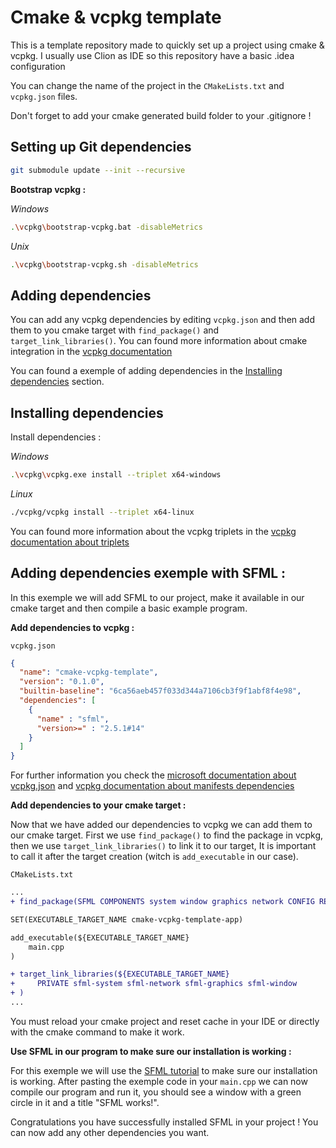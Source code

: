 # Cmake & vcpkg template

This is a template repository made to quickly set up a project using cmake & vcpkg.
I usually use Clion as IDE so this repository have a basic .idea configuration

You can change the name of the project in the `CMakeLists.txt` and `vcpkg.json` files.

Don't forget to add your cmake generated build folder to your .gitignore !


## Setting up Git dependencies

```bash
git submodule update --init --recursive
```

__Bootstrap vcpkg :__

_Windows_
```bash
.\vcpkg\bootstrap-vcpkg.bat -disableMetrics
```

_Unix_
```bash
.\vcpkg\bootstrap-vcpkg.sh -disableMetrics
```

## Adding dependencies

You can add any vcpkg dependencies by editing `vcpkg.json` and then add them to you cmake target with `find_package()` and `target_link_libraries()`. You can found more information about cmake integration in the [vcpkg documentation](https://vcpkg.readthedocs.io/en/latest/users/integration/)

You can found a exemple of adding dependencies in the [Installing dependencies](#installing-dependencies) section.

## Installing dependencies

Install dependencies :

_Windows_
```bash
.\vcpkg\vcpkg.exe install --triplet x64-windows
```

_Linux_
```bash
./vcpkg/vcpkg install --triplet x64-linux
```

You can found more information about the vcpkg triplets in the [vcpkg documentation about triplets](https://learn.microsoft.com/fr-fr/vcpkg/users/triplets)

## Adding dependencies exemple with SFML :

In this exemple we will add SFML to our project, make it available in our cmake target and then compile a basic example program.

__Add dependencies to vcpkg :__

`vcpkg.json`
```json
{
  "name": "cmake-vcpkg-template",
  "version": "0.1.0",
  "builtin-baseline": "6ca56aeb457f033d344a7106cb3f9f1abf8f4e98",
  "dependencies": [
    {
      "name" : "sfml",
      "version>=" : "2.5.1#14"
    }
  ]
}
```

For further information you check the [microsoft documentation about vcpkg.json](https://learn.microsoft.com/en-us/vcpkg/reference/vcpkg-json) and [vcpkg documentation about manifests dependencies](https://vcpkg.readthedocs.io/en/latest/specifications/manifests/)

__Add dependencies to your cmake target :__

Now that we have added our dependencies to vcpkg we can add them to our cmake target.
First we use `find_package()` to find the package in vcpkg, then we use `target_link_libraries()` to link it to our target, It is important to call it after the target creation (witch is `add_executable` in our case).

`CMakeLists.txt`
```diff
...
+ find_package(SFML COMPONENTS system window graphics network CONFIG REQUIRED)

SET(EXECUTABLE_TARGET_NAME cmake-vcpkg-template-app)

add_executable(${EXECUTABLE_TARGET_NAME}
    main.cpp
)

+ target_link_libraries(${EXECUTABLE_TARGET_NAME}
+     PRIVATE sfml-system sfml-network sfml-graphics sfml-window
+ )
...
```

You must reload your cmake project and reset cache in your IDE or directly with the cmake command to make it work.

__Use SFML in our program to make sure our installation is working :__

For this exemple we will use the [SFML tutorial](https://www.sfml-dev.org/tutorials/2.5/start-linux.php#compiling-a-sfml-program) to make sure our installation is working.
After pasting the exemple code in your `main.cpp` we can now compile our program and run it, you should see a window with a green circle in it and a title "SFML works!".

Congratulations you have successfully installed SFML in your project !
You can now add any other dependencies you want.
